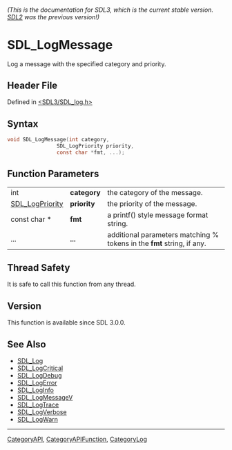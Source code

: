 ###### (This is the documentation for SDL3, which is the current stable version. [SDL2](https://wiki.libsdl.org/SDL2/) was the previous version!)
# SDL_LogMessage

Log a message with the specified category and priority.

## Header File

Defined in [<SDL3/SDL_log.h>](https://github.com/libsdl-org/SDL/blob/main/include/SDL3/SDL_log.h)

## Syntax

```c
void SDL_LogMessage(int category,
                SDL_LogPriority priority,
                const char *fmt, ...);
```

## Function Parameters

|                                    |              |                                                                        |
| ---------------------------------- | ------------ | ---------------------------------------------------------------------- |
| int                                | **category** | the category of the message.                                           |
| [SDL_LogPriority](SDL_LogPriority) | **priority** | the priority of the message.                                           |
| const char *                       | **fmt**      | a printf() style message format string.                                |
| ...                                | **...**      | additional parameters matching % tokens in the **fmt** string, if any. |

## Thread Safety

It is safe to call this function from any thread.

## Version

This function is available since SDL 3.0.0.

## See Also

- [SDL_Log](SDL_Log)
- [SDL_LogCritical](SDL_LogCritical)
- [SDL_LogDebug](SDL_LogDebug)
- [SDL_LogError](SDL_LogError)
- [SDL_LogInfo](SDL_LogInfo)
- [SDL_LogMessageV](SDL_LogMessageV)
- [SDL_LogTrace](SDL_LogTrace)
- [SDL_LogVerbose](SDL_LogVerbose)
- [SDL_LogWarn](SDL_LogWarn)

----
[CategoryAPI](CategoryAPI), [CategoryAPIFunction](CategoryAPIFunction), [CategoryLog](CategoryLog)

